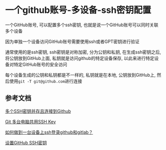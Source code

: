# 一个github账号-多设备-ssh密钥配置

一个GitHub账号, 可以配置多个ssh密钥, 也就是说一个GitHub账号可以同时关联多个设备

因为单独一个设备访问GitHub账号需要使用ssh或者GPT密钥进行验证

通常使用的是ssh密钥, ssh密钥是对称加密, 分为公钥和私钥, 在生成ssh密钥之后, 将公钥放到GitHub上面, 私钥就是访问github的特定设备保存, 以此来进行特定设备对特定GitHub账号的安全访问

每个设备生成的公钥和私钥都是不一样的, 私钥就是在本地, 公钥放到GitHub上, 然后使用`git -T git@github.com`进行连接





## 参考文档

[多个SSH密钥并存且连接到Github](https://kangzhiheng.top/post/11-more-ssh-in-one-laptop/)

[Git 多台电脑共用SSH Key](https://blog.csdn.net/u012408797/article/details/116196831)

[如何做到一台设备上ssh登录github和gitlab？](https://juejin.cn/post/7109791281890459655)

[设置GitHub SSH密钥](https://blog.csdn.net/ahahayaa/article/details/126561691?csdn_share_tail=%7B%22type%22%3A%22blog%22%2C%22rType%22%3A%22article%22%2C%22rId%22%3A%22126561691%22%2C%22source%22%3A%22ahahayaa%22%7D)